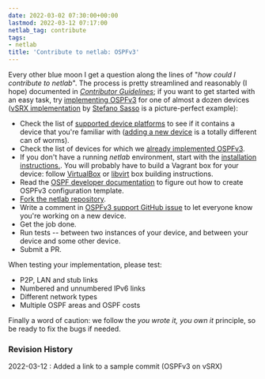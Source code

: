 ```yaml
---
date: 2022-03-02 07:30:00+00:00
lastmod: 2022-03-12 07:17:00
netlab_tag: contribute
tags:
- netlab
title: 'Contribute to netlab: OSPFv3'
---
```

Every other blue moon I get a question along the lines of "_how could I contribute to netlab_". The process is pretty streamlined and reasonably (I hope) documented in _[Contributor Guidelines](https://netlab.tools/dev/guidelines/)_; if you want to get started with an easy task, try [implementing OSPFv3](https://github.com/ipspace/netlab/issues/220) for one of almost a dozen devices ([vSRX implementation](https://github.com/ipspace/netlab/commit/9d22fef13e9df7021194d475b842cd9e1e426fda) by [Stefano Sasso](http://stefano.dscnet.org/about/) is a picture-perfect example):
<!--more-->
* Check the list of [supported device platforms](https://netlab.tools/platforms/) to see if it contains a device that you're familiar with ([adding a new device](https://netlab.tools/dev/devices/) is a totally different can of worms).
* Check the list of devices for which we [already implemented OSPFv3](https://netlab.tools/module/ospf/).
* If you don't have a running *netlab* environment, start with the [installation instructions.](https://netlab.tools/install/). You will probably have to build a Vagrant box for your device: follow [VirtualBox](https://netlab.tools/labs/virtualbox/) or [libvirt](https://netlab.tools/labs/libvirt/) box building instructions.
* Read the [OSPF developer documentation](https://netlab.tools/dev/config/ospf/) to figure out how to create OSPFv3 configuration template.
* [Fork the netlab repository](https://netlab.tools/dev/guidelines/).
* Write a comment in [OSPFv3 support GitHub issue](https://github.com/ipspace/netlab/issues/220) to let everyone know you're working on a new device.
* Get the job done.
* Run tests -- between two instances of your device, and between your device and some other device.
* Submit a PR.

When testing your implementation, please test:

* P2P, LAN and stub links
* Numbered and unnumbered IPv6 links
* Different network types
* Multiple OSPF areas and OSPF costs

Finally a word of caution: we follow the _you wrote it, you own it_ principle, so be ready to fix the bugs if needed.

### Revision History

2022-03-12
: Added a link to a sample commit (OSPFv3 on vSRX)

